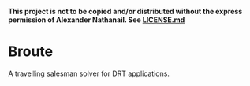 **This project is not to be copied and/or distributed without the express permission of Alexander Nathanail. See [LICENSE.md](./license.md)**

# Broute

A travelling salesman solver for DRT applications.
